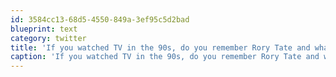 ```yaml
---
id: 3584cc13-68d5-4550-849a-3ef95c5d2bad
blueprint: text
category: twitter
title: 'If you watched TV in the 90s, do you remember Rory Tate and what he was researching?'
caption: 'If you watched TV in the 90s, do you remember Rory Tate and what he was researching?'
---
```

